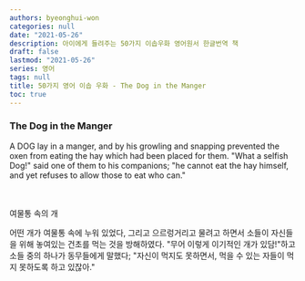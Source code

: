 ```yaml
---
authors: byeonghui-won
categories: null
date: "2021-05-26"
description: 아이에게 들려주는 50가지 이솝우화 영어원서 한글번역 책
draft: false
lastmod: "2021-05-26"
series: 영어
tags: null
title: 50가지 영어 이솝 우화 - The Dog in the Manger
toc: true
---
```



### The Dog in the Manger

   

A DOG lay in a manger, and by his growling and snapping prevented the oxen from eating the hay which had been placed for them. "What a selfish Dog!" said one of them to his companions; "he cannot eat the hay himself, and yet refuses to allow those to eat who can."

　

여물통 속의 개

   



 어떤 개가 여물통 속에 누워 있었다, 그리고 으르렁거리고 물려고 하면서 소들이 자신들을 위해 놓여있는 건초를 먹는 것을 방해하였다. "무어 이렇게 이기적인 개가 있담!"하고 소들 중의 하나가 동무들에게 말했다; "자신이 먹지도 못하면서, 먹을 수 있는 자들이 먹지 못하도록 하고 있잖아."

　
